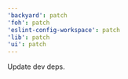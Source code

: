 ```yaml
---
'backyard': patch
'foh': patch
'eslint-config-workspace': patch
'lib': patch
'ui': patch
---
```


Update dev deps.
